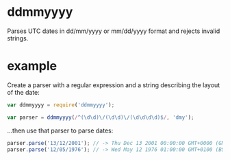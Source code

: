 # ddmmyyyy

Parses UTC dates in dd/mm/yyyy or mm/dd/yyyy format and rejects invalid strings.

# example

Create a parser with a regular expression and a string describing the layout of
the date:

```JavaScript
var ddmmyyyy = require('ddmmyyyy');

var parser = ddmmyyyy(/^(\d\d)\/(\d\d)\/(\d\d\d\d)$/, 'dmy');
```

...then use that parser to parse dates:

```JavaScript
parser.parse('13/12/2001'); // -> Thu Dec 13 2001 00:00:00 GMT+0000 (GMT)
parser.parse('12/05/1976'); // -> Wed May 12 1976 01:00:00 GMT+0100 (BST)
```
